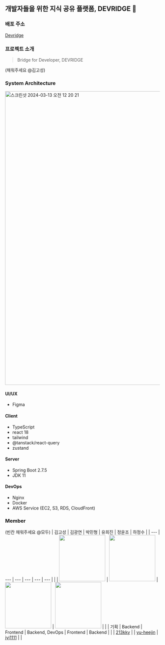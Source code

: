 ## 개발자들을 위한 지식 공유 플랫폼, DEVRIDGE 🌁

### 배포 주소
[Devridge](https://devridge-client.vercel.app/)

### 프로젝트 소개
> Bridge for Developer, DEVRIDGE
>
(채워주세요 @김고성)
### System Architecture
<img width="953" alt="스크린샷 2024-03-13 오전 12 20 21" src="https://github.com/devridge-team-project/.github/assets/96467030/be6b50d5-7012-482d-9574-c840d496c41a"/>

#### UI/UX
- Figma
#### Client
- TypeScript
- react 18
- tailwind
- @tanstack/react-query
- zustand
#### Server
- Spring Boot 2.7.5
- JDK 11
#### DevOps
- Nginx
- Docker
- AWS Service (EC2, S3, RDS, CloudFront)

### Member
(빈칸 채워주세요 @모두)
| 김고성 | 김광연 | 박민형 | 유희진 | 정윤조 | 하정수 |
| --- | --- | --- | --- | --- | --- |
|  | <img width="150px" src="https://avatars.githubusercontent.com/u/108410827?s=400&v=4" /> | <img width="150px" src="https://avatars.githubusercontent.com/u/105710796?v=4" /> | <img width="150px" src="https://avatars.githubusercontent.com/u/96467030?v=4" /> |  <img width="150px" src="https://avatars.githubusercontent.com/u/89414343?v=4" /> |  |
| 기획 | Backend | Frontend | Backend, DevOps | Frontend | Backend |
|  | [213kky](https://github.com/213kky) |  | [yu-heejin](https://github.com/yu-heejin) | [jyj1111](https://github.com/jyj1111)  |  |
